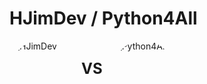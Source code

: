 <!DOCTYPE html>
<html>

<head>
  <style>
    .circle-container {
      display: flex;
    }

    .circle-container div {
      margin-right: 10px; /* Espacio entre las imágenes */
    }

    .round-image {
      border-radius: 50%;
      overflow: hidden;
      width: 100px;
      height: 100px;
    }

    .vs-text {
      font-family: 'Arial', sans-serif;
      font-size: 24px;
      font-weight: bold;
      margin-top: 30px;
      margin-left: 15px;
      margin-right: 15px;
    }
  </style>
</head>

<body>

  <h1>HJimDev / Python4All</h1>

  <div class="circle-container">
    <div class="round-image">
      <img src="https://p16-sign-va.tiktokcdn.com/tos-maliva-avt-0068/551fee8e3e09a3674bf91a08e20f214e~c5_100x100.jpeg?lk3s=a5d48078&x-expires=1706497200&x-signature=FSSpJ9XXl2uA8pParxqaMPZ8gIg%3D" alt="HJimDev">
    </div>
    <p class="vs-text">VS</p>
    <div class="round-image">
      <img src="https://p16-sign-va.tiktokcdn.com/tos-maliva-avt-0068/9a44f3bcf7812987d90d785b7f93349c~c5_100x100.jpeg?lk3s=a5d48078&x-expires=1706497200&x-signature=Osz5PbA6860feBisvay7M64b7CI%3D" alt="Python4All">
    </div>
  </div>

</body>

</html>